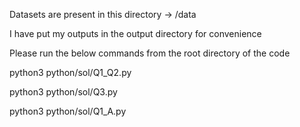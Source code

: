 
Datasets are present in this directory -> /data

I have put my outputs in the output directory for convenience

Please run the below commands from the root directory of the code

python3 python/sol/Q1_Q2.py

python3 python/sol/Q3.py

python3 python/sol/Q1_A.py